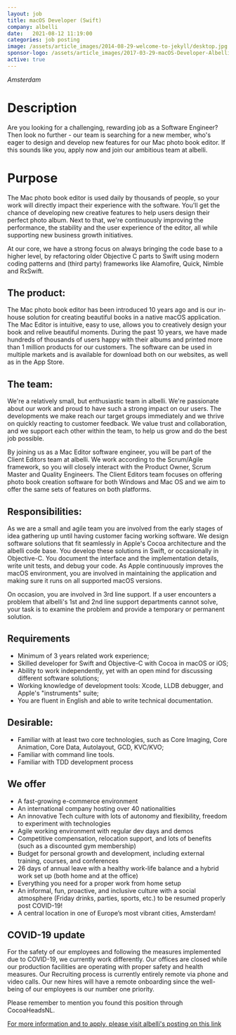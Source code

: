 ```yaml
---
layout: job
title: macOS Developer (Swift)
company: albelli
date:   2021-08-12 11:19:00
categories: job posting
image: /assets/article_images/2014-08-29-welcome-to-jekyll/desktop.jpg
sponsor-logo: /assets/article_images/2017-03-29-macOS-Developer-Albelli/Albelli_Logo_LowRes_RVB.jpg
active: true
---
```


*Amsterdam*

# Description

Are you looking for a challenging, rewarding job as a Software Engineer? Then look no further - our team is searching for a new member, who's eager to design and develop new features for our Mac photo book editor. If this sounds like you, apply now and join our ambitious team at albelli.

# Purpose
The Mac photo book editor is used daily by thousands of people, so your work will directly impact their experience with the software. You'll get the chance of developing new creative features to help users design their perfect photo album. Next to that, we're continuously improving the performance, the stability and the user experience of the editor, all while supporting new business growth initiatives.

At our core, we have a strong focus on always bringing the code base to a higher level, by refactoring older Objective C parts to Swift using modern coding patterns and (third party) frameworks like Alamofire, Quick, Nimble and RxSwift.

## The product:
The Mac photo book editor has been introduced 10 years ago and is our in-house solution for creating beautiful books in a native macOS application. The Mac Editor is intuitive, easy to use, allows you to creatively design your book and relive beautiful moments. During the past 10 years, we have made hundreds of thousands of users happy with their albums and printed more than 1 million products for our customers. The software can be used in multiple markets and is available for download both on our websites, as well as in the App Store.

## The team:

We're a relatively small, but enthusiastic team in albelli. We're passionate about our work and proud to have such a strong impact on our users. The developments we make reach our target groups immediately and we thrive on quickly reacting to customer feedback. We value trust and collaboration, and we support each other within the team, to help us grow and do the best job possible.

By joining us as a Mac Editor software engineer, you will be part of the Client Editors team at albelli. We work according to the Scrum/Agile framework, so you will closely interact with the Product Owner, Scrum Master and Quality Engineers. The Client Editors team focuses on offering photo book creation software for both Windows and Mac OS and we aim to offer the same sets of features on both platforms.

## Responsibilities:
As we are a small and agile team you are involved from the early stages of idea gathering up until having customer facing working software. We design software solutions that fit seamlessly in Apple's Cocoa architecture and the albelli code base. You develop these solutions in Swift, or occasionally in Objective-C. You document the interface and the implementation details, write unit tests, and debug your code.
As Apple continuously improves the macOS environment, you are involved in maintaining the application and making sure it runs on all supported macOS versions.

On occasion, you are involved in 3rd line support. If a user encounters a problem that albelli's 1st and 2nd line support departments cannot solve, your task is to examine the problem and provide a temporary or permanent solution.

## Requirements

- Minimum of 3 years related work experience;
- Skilled developer for Swift and Objective-C with Cocoa in macOS or iOS;
- Ability to work independently, yet with an open mind for discussing different software solutions;
- Working knowledge of development tools: Xcode, LLDB debugger, and Apple's "instruments" suite;
- You are fluent in English and able to write technical documentation.

## Desirable:

- Familiar with at least two core technologies, such as Core Imaging, Core Animation, Core Data, Autolayout, GCD, KVC/KVO;
- Familiar with command line tools.
- Familiar with TDD development process

## We offer 

- A fast-growing e-commerce environment
- An international company hosting over 40 nationalities
- An innovative Tech culture with lots of autonomy and flexibility, freedom to experiment with technologies
- Agile working environment with regular dev days and demos
- Competitive compensation, relocation support, and lots of benefits (such as a discounted gym membership)
- Budget for personal growth and development, including external training, courses, and conferences
- 26 days of annual leave with a healthy work-life balance and a hybrid work set up (both home and at the office)
- Everything you need for a proper work from home setup
- An informal, fun, proactive, and inclusive culture with a social atmosphere (Friday drinks, parties, sports, etc.) to be resumed properly post COVID-19!
- A central location in one of Europe’s most vibrant cities, Amsterdam!

## COVID-19 update

For the safety of our employees and following the measures implemented due to COVID-19, we currently work differently. Our offices are closed while our production facilities are operating with proper safety and health measures. Our Recruiting process is currently entirely remote via phone and video calls. Our new hires will have a remote onboarding since the well-being of our employees is our number one priority.

Please remember to mention you found this position through CocoaHeadsNL.

[For more information and to apply, please visit albelli's posting on this link](https://albelli-careers.com/vacancies/macos-developer-swift-amsterdam)
